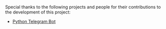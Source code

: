 Special thanks to the following projects and people for their contributions to the development of this project:

- [Python Telegram Bot](https://github.com/python-telegram-bot/python-telegram-bot)
